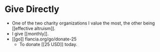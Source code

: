 # Give Directly

- One of the two charity organizations I value the most, the other being [[effective altruism]].
- I give [[monthly]].
- [[go]] flancia.org/go/donate-25
  - To donate [[25 USD]] today.


